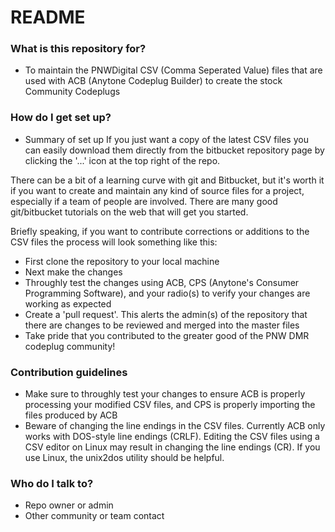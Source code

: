 # README #


### What is this repository for? ###

* To maintain the PNWDigital CSV (Comma Seperated Value) files that are used with ACB (Anytone Codeplug Builder) to create the stock Community Codeplugs

### How do I get set up? ###

* Summary of set up
If you just want a copy of the latest CSV files you can easily download them directly from the bitbucket repository page by clicking the '...' icon at the top right of the repo.

There can be a bit of a learning curve with git and Bitbucket, but it's worth it if you want to create and maintain any kind of source files for a project, especially if a team of people are involved. There are many good git/bitbucket tutorials on the web that will get you started.

Briefly speaking, if you want to contribute corrections or additions to the CSV files the process will look something like this:
* First clone the repository to your local machine
* Next make the changes
* Throughly test the changes using ACB, CPS (Anytone's Consumer Programming Software), and your radio(s) to verify your changes are working as expected
* Create a 'pull request'. This alerts the admin(s) of the repository that there are changes to be reviewed and merged into the master files
* Take pride that you contributed to the greater good of the PNW DMR codeplug community!


### Contribution guidelines ###

* Make sure to throughly test your changes to ensure ACB is properly processing your modified CSV files, and CPS is properly importing the files produced by ACB
* Beware of changing the line endings in the CSV files. Currently ACB only works with DOS-style line endings (CRLF). Editing the CSV files using a CSV editor on Linux may result in changing the line endings (CR). If you use Linux, the unix2dos utility should be helpful. 

### Who do I talk to? ###

* Repo owner or admin
* Other community or team contact